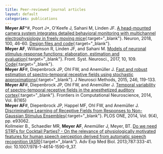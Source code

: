 ```yaml
---
title: Peer-reviewed journal articles
layout: default
categories: publications
---
```


<p style="margin-top: -1em;"></p>

**Meyer AF**\*\#, Poort J\*, O'Keefe J, Sahani M, Linden JF. [A head-mounted camera system integrates detailed behavioral monitoring with multichannel electrophysiology in freely moving mice](https://www.cell.com/neuron/fulltext/S0896-6273(18)30822-5){:target="_blank"}. Neuron, 2018, 100, 46-60. [Design files and code](https://github.com/arnefmeyer/mousecam){:target="_blank"}.

<p style="margin-top: -1em;"></p>

**Meyer AF**, Williamson R, Linden JF, and Sahani M. [Models of neuronal stimulus-response functions: elaboration, estimation and evaluation](http://journal.frontiersin.org/article/10.3389/fnsys.2016.00109/full){:target="_blank"}. Front. Syst. Neurosci., 2017, 10, 109. [Code](http://www.gatsby.ucl.ac.uk/resources/srf/){:target="_blank"}.

<p style="margin-top: -1em;"></p>

**Meyer AF**\#, Diepenbrock JP, Ohl FW, and Anemüller J. [Fast and robust estimation of spectro-temporal receptive fields using stochastic approximations](http://www.sciencedirect.com/science/article/pii/S0165027015000618){:target="_blank"}. J Neurosci Methods, 2015, 246, 119-133.

<p style="margin-top: -1em;"></p>

**Meyer AF**\#, Diepenbrock JP, Ohl FW, and Anemüller J. [Temporal variability of spectro-temporal receptive fields in the anesthetized auditory cortex](http://journal.frontiersin.org/article/10.3389/fncom.2014.00165/abstract){:target="_blank"}. Frontiers in Computational Neuroscience, 2014, Vol. 8(165)

<p style="margin-top: -1em;"></p>

**Meyer AF**\#, Diepenbrock JP, Happel MF, Ohl FW, and Anemüller J.
[Discriminative Learning of Receptive Fields from Responses to Non-Gaussian Stimulus Ensembles](http://journals.plos.org/plosone/article?id=10.1371/journal.pone.0093062){:target="_blank"}. PLOS ONE, 2014, Vol. 9(4), pp. e93062.

<p style="margin-top: -1em;"></p>

Kollmeier B., Schaedler MR, **Meyer AF**, Anemüller J, Meyer, BT. [Do we need STRFs for Cocktail Parties? - On the relevance of physiologically motivated features for human speech perception derived from automatic speech recognition (ASR)](http://www.ncbi.nlm.nih.gov/pubmed/23716239#){:target="_blank"}. Adv Exp Med Biol. 2013;787:333-41. doi: 10.1007/978-1-4614-1590-9_37.

